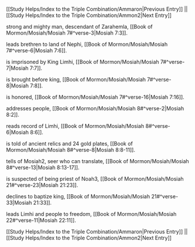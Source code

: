 [[Study Helps/Index to the Triple Combination/Ammaron|Previous Entry]]  ||  [[Study Helps/Index to the Triple Combination/Ammon2|Next Entry]]

 strong and mighty man, descendant of Zarahemla, [[Book of Mormon/Mosiah/Mosiah 7#^verse-3|Mosiah 7:3]].

 leads brethren to land of Nephi, [[Book of Mormon/Mosiah/Mosiah 7#^verse-6|Mosiah 7:6]].

 is imprisoned by King Limhi, [[Book of Mormon/Mosiah/Mosiah 7#^verse-7|Mosiah 7:7]].

 is brought before king, [[Book of Mormon/Mosiah/Mosiah 7#^verse-8|Mosiah 7:8]].

 is honored, [[Book of Mormon/Mosiah/Mosiah 7#^verse-16|Mosiah 7:16]].

 addresses people, [[Book of Mormon/Mosiah/Mosiah 8#^verse-2|Mosiah 8:2]].

 reads record of Limhi, [[Book of Mormon/Mosiah/Mosiah 8#^verse-6|Mosiah 8:6]].

 is told of ancient relics and 24 gold plates, [[Book of Mormon/Mosiah/Mosiah 8#^verse-8|Mosiah 8:8-11]].

 tells of Mosiah2, seer who can translate, [[Book of Mormon/Mosiah/Mosiah 8#^verse-13|Mosiah 8:13-17]].

 is suspected of being priest of Noah3, [[Book of Mormon/Mosiah/Mosiah 21#^verse-23|Mosiah 21:23]].

 declines to baptize king, [[Book of Mormon/Mosiah/Mosiah 21#^verse-33|Mosiah 21:33]].

 leads Limhi and people to freedom, [[Book of Mormon/Mosiah/Mosiah 22#^verse-11|Mosiah 22:11]].

[[Study Helps/Index to the Triple Combination/Ammaron|Previous Entry]]  ||  [[Study Helps/Index to the Triple Combination/Ammon2|Next Entry]]